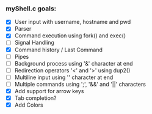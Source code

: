 ### myShell.c goals:
- [X] User input with username, hostname and pwd
- [X] Parser
- [X] Command execution using fork() and exec()
- [ ] Signal Handling
- [X] Command history / Last Command
- [ ] Pipes
- [ ] Background process using '&' character at end
- [ ] Redirection operators '<' and '>' using dup2()
- [ ] Multiline input using '\' character at end
- [ ] Multiple commands using ';', '&&' and '||' characters
- [x] Add support for arrow keys
- [x] Tab completion?
- [X] Add Colors
